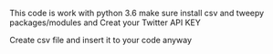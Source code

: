 This code is work with python 3.6
make sure install csv and tweepy packages/modules
and Creat your Twitter API KEY 

Create csv file and insert it to your code anyway
